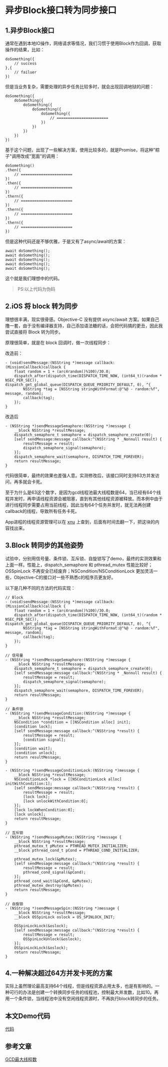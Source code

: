 # 异步Block接口转为同步接口

## 1.异步Block接口
通常在遇到本地IO操作，网络请求等情况，我们习惯于使用Block作为回调，获取操作的结果，比如：

```
doSomething({
    // success
},{
    // failuer
})
```

但是当业务复杂，需要处理的异步任务比较多时，就会出现回调地狱的问题：

```
doSomething({
    doSomething({
        doSomething({
            doSomething({
                doSomething({
                    // =======================
                })
            })
        })
    })
})
```

基于这个问题，出现了一些解决方案，使用比较多的，就是Promise，将这种"粽子"调用改成"宽面"的调用：

```
doSomething()
.then({
    // =======================
})
.then({
    // =======================
})
.thern({
    // =======================
})
.thern({
    // =======================
})
.thern({
    // =======================
})
```

但是这种代码还是不够优雅，于是又有了async/await的方案：

```
await doSomething();
await doSomething();
await doSomething();
await doSomething();
await doSomething();
```

这个就是我们理想中的代码。

> PS:以上代码为伪码

## 2.iOS 将 block 转为同步
理想很丰满，现实很骨感。Objective-C 没有提供 async/await 方案。如果自己撸一套，由于没有编译器支持，自己添加语法糖的话，会把代码搞的更丑，因此我尝试直接将 Block 转为同步。

原理很简单，就是在 block 回调时，做一次线程同步：

改造前：

```
- (void)sendMessage:(NSString *)message callback:(MissionCallback)callback {
    float random = 1 + (arc4random()%100)/30.0;
    dispatch_after(dispatch_time(DISPATCH_TIME_NOW, (int64_t)(random * NSEC_PER_SEC)), dispatch_get_global_queue(DISPATCH_QUEUE_PRIORITY_DEFAULT, 0), ^{
        NSString *tag = [NSString stringWithFormat:@"%@ - random:%f", message, random];
        callback(tag);
    });
}
```

改造后

```
- (NSString *)sendMessageSemaphore:(NSString *)message {
    __block NSString *resultMessage;
    dispatch_semaphore_t semaphore = dispatch_semaphore_create(0);
    [self sendMessage:message callback:^(NSString * _Nonnull result) {
        resultMessage = result;
        dispatch_semaphore_signal(semaphore);
    }];
    dispatch_semaphore_wait(semaphore, DISPATCH_TIME_FOREVER);
    return resultMessage;
}
```
代码很简单，最终的效果也差强人意。实测修改后，该接口同时支持63方并发访问，再多就会卡死。

至于为什么是63这个数字，是因为gcd线程池最大线程数是64，当已经有64个线程并发时，再申请线程资源会被阻塞，直到有其他线程资源被释放。而本例中由于进行线程同步需要占用当前线程，因此当有64个任务并发时，就无法再创建callback的线程，导致所有任务卡死。

App进程的线程资源管理可以在 [xnu](https://github.com/apple/darwin-xnu) 上查到，后面有时间去翻一下，把这块的内容找出来。

## 3.Block 转同步的其他姿势
试验中，分别用信号量、条件锁、互斥锁、自旋锁写了demo，最终的实测效果和上面一样。性能上，dispatch_semaphore 和 pthread_mutex 性能比较好；OSSpinLock 不再安全已经废弃；NSCondition/NSConditionLock 更加灵活一些，Objective-C的接口对一些不熟悉c的程序员更友好。

以下是几种不同的方法的代码实现：

```
// Block
- (void)sendMessage:(NSString *)message callback:(MissionCallback)callback {
    float random = 1 + (arc4random()%100)/30.0;
    dispatch_after(dispatch_time(DISPATCH_TIME_NOW, (int64_t)(random * NSEC_PER_SEC)), dispatch_get_global_queue(DISPATCH_QUEUE_PRIORITY_DEFAULT, 0), ^{
        NSString *tag = [NSString stringWithFormat:@"%@ - random:%f", message, random];
        callback(tag);
    });
}

// 信号量
- (NSString *)sendMessageSemaphore:(NSString *)message {
    __block NSString *resultMessage;
    dispatch_semaphore_t semaphore = dispatch_semaphore_create(0);
    [self sendMessage:message callback:^(NSString * _Nonnull result) {
        resultMessage = result;
        dispatch_semaphore_signal(semaphore);
    }];
    dispatch_semaphore_wait(semaphore, DISPATCH_TIME_FOREVER);
    return resultMessage;
}

// 条件锁
- (NSString *)sendMessageCondition:(NSString *)message {
    __block NSString *resultMessage;
    NSCondition *condition = [[NSCondition alloc] init];
    [condition lock];
    [self sendMessage:message callback:^(NSString *result) {
        resultMessage = result;
        [condition signal];
    }];
    [condition wait];
    [condition unlock];
    return resultMessage;
}

- (NSString *)sendMessageConditionLock:(NSString *)message {
    __block NSString *resultMessage;
    NSConditionLock *lock = [[NSConditionLock alloc] initWithCondition:1];
    [self sendMessage:message callback:^(NSString *result) {
        resultMessage = result;
        [lock lock];
        [lock unlockWithCondition:0];
    }];
    [lock lockWhenCondition:0];
    [lock unlock];
    return resultMessage;
}

// 互斥锁
- (NSString *)sendMessageMutex:(NSString *)message {
    __block NSString *resultMessage;
    pthread_mutex_t pMutex = PTHREAD_MUTEX_INITIALIZER;
    __block pthread_cond_t pCond = PTHREAD_COND_INITIALIZER;
    
    pthread_mutex_lock(&pMutex);
    [self sendMessage:message callback:^(NSString *result) {
        resultMessage = result;
        pthread_cond_signal(&pCond);
    }];
    pthread_cond_wait(&pCond, &pMutex);
    pthread_mutex_destroy(&pMutex);
    return resultMessage;
}

// 自旋锁
- (NSString *)sendMessageSpin:(NSString *)message {
    __block NSString *resultMessage;
    __block OSSpinLock oslock = OS_SPINLOCK_INIT;
    
    OSSpinLockLock(&oslock);
    [self sendMessage:message callback:^(NSString *result) {
        resultMessage = result;
        OSSpinLockUnlock(&oslock);
    }];
    OSSpinLockLock(&oslock);
    return resultMessage;
}
```

## 4.一种解决超过64方并发卡死的方案
实际上虽然理论最高支持64个线程，但是线程资源占用太多，也是有影响的。一种可行的办法是创建一个转换同步任务的线程池，控制最大并发数，比如10。再用一个条件锁，当线程池中没有空闲线程资源时，不再执行block转同步的任务。


## 本文Demo代码
[代码](https://github.com/LululuSir/XiaoMing)

## 参考文章
[GCD最大线程数](https://stackoverflow.com/questions/7213845/number-of-threads-created-by-gcd)